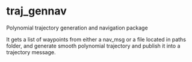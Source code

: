 # traj_gennav
Polynomial trajectory generation and navigation package

It gets a list of waypoints from either a nav_msg or a file located in paths folder, and generate smooth polynomial trajectory and publish it into a trajectory message.
